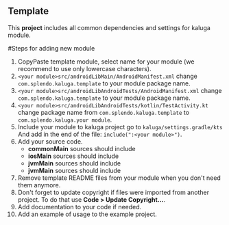 ## Template 
This **project** includes all common dependencies and settings for kaluga module.

#Steps for adding new module
1. CopyPaste template module, select name for your module (we recommend to use only lowercase characters).
2. `<your module>src/androidLibMain/AndroidManifest.xml` change `com.splendo.kaluga.template` to your module package name.	
3. `<your module>src/androidLibAndroidTests/AndroidManifest.xml` change `com.splendo.kaluga.template` to your module package name.
4. `<your module>src/androidLibAndroidTests/kotlin/TestActivity.kt` change package name from `com.splendo.kaluga.template` to `com.splendo.kaluga.your module`.
5. Include your module to kaluga project
	go to `kaluga/settings.gradle/kts`
	And add in the end of the file:
	`include(":<your module>")`.
6. Add your source code.
    * <a name="commonMain-sources">**commonMain**</a> sources should include
    * <a name="iosMain-sources">**iosMain**</a> sources should include
    * <a name="jvmMain-sources">**jvmMain**</a> sources should include
    * <a name="jsMain-sources">**jvmMain**</a> sources should include
7. Remove template README files from your module when you don't need them anymore.
8. Don't forget to update copyright if files were imported from another project. To do that use **Code > Update Copyright...**.
9. Add documentation to your code if needed.
10. Add an example of usage to the example project.
